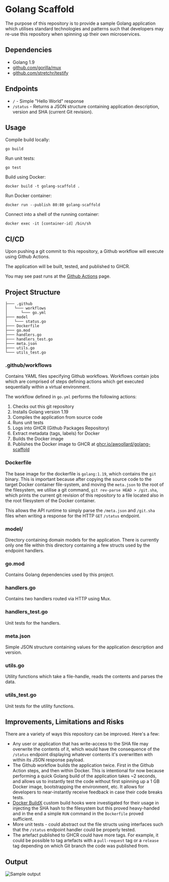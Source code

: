 # Golang Scaffold

The purpose of this repository is to provide a sample Golang application which utilises standard technologies and patterns such that developers may re-use this repository when spinning up their own microservices.

## Dependencies
* Golang 1.9
* [github.com/gorilla/mux](https://github.com/gorilla/mux)
* [github.com/stretchr/testify](https://github.com/stretchr/testify)

## Endpoints
* `/` - Simple "Hello World" response
* `/status` - Returns a JSON structure containing application description, version and SHA (current Git revision).

## Usage
Compile build locally:

`go build`

Run unit tests:

`go test`

Build using Docker:

`docker build -t golang-scaffold .`

Run Docker container:

`docker run --publish 80:80 golang-scaffold`

Connect into a shell of the running container:

`docker exec -it [container-id] /bin/sh`

## CI/CD
Upon pushing a git commit to this repository, a Github workflow will execute using Github Actions.

The application will be built, tested, and published to GHCR.

You may see past runs at the [Github Actions](https://github.com/awoollard/golang-scaffold/actions) page.
## Project Structure
```
├─── .github
│   └─── workflows
│      └─── go.yml
├─── model
│   └─── status.go
├─── Dockerfile
├─── go.mod
├─── handlers.go
├─── handlers_test.go
├─── meta.json
├─── utils.go
└─── utils_test.go
```

### .github/workflows
Contains YAML files specifying Github workflows.
Workflows contain jobs which are comprised of steps defining actions which get executed sequentially within a virtual environment.

The workflow defined in `go.yml` performs the following actions:
1. Checks out this git repository
2. Installs Golang version 1.19
3. Compiles the application from source code
4. Runs unit tests
5. Logs into GHCR (Github Packages Repository)
6. Extract metadata (tags, labels) for Docker
7. Builds the Docker image
8. Publishes the Docker image to GHCR at [ghcr.io/awoollard/golang-scaffold](https://ghcr.io/awoollard/golang-scaffold)

### Dockerfile
The base image for the dockerfile is `golang:1.19`, which contains the `git` binary.
This is important because after copying the source code to the target Docker container file-system,
and moving the `meta.json` to the root of the filesystem, we utilise a git command, `git rev-parse HEAD > /git.sha`, which prints the current git revision of this repository to a file located also in the root filesystem of the Docker container.

This allows the API runtime to simply parse the `/meta.json` and `/git.sha` files when writing a response for the HTTP `GET` `/status` endpoint.

### model/
Directory containing domain models for the application. There is currently only one file within this directory containing a few structs used by the endpoint handlers.

### go.mod
Contains Golang dependencies used by this project.

### handlers.go
Contains two handlers routed via HTTP using Mux.

### handlers_test.go
Unit tests for the handlers.

### meta.json
Simple JSON structure containing values for the application description and version.

### utils.go
Utility functions which take a file-handle, reads the contents and parses the data.

### utils_test.go
Unit tests for the utility functions.

## Improvements, Limitations and Risks
There are a variety of ways this repository can be improved. Here's a few:
* Any user or application that has write-access to the SHA file may overwrite the contents of it, which would have the consequence of the `/status` endpoint displaying whatever contents it's overwritten with within its JSON response payload.
* The Github workflow builds the application twice. First in the Github Action steps, and then within Docker. This is intentional for now because performing a quick Golang build of the application takes ~2 seconds, and allows us to instantly test the code without first spinning up a 1 GB Docker image, bootstrapping the environment, etc. It allows for developers to near-instantly receive feedback in case their code breaks tests.
* [Docker BuildX](https://docs.docker.com/engine/reference/commandline/buildx/) custom build hooks were investigated for their usage in injecting the SHA hash to the filesystem but this proved heavy-handed and in the end a simple `RUN` command in the `Dockerfile` proved sufficient.
* More unit tests - could abstract out the file structs using interfaces such that the `/status` endpoint handler could be properly tested.
* The artefact published to GHCR could have more tags. For example, it could be possible to tag artefacts with a `pull-request` tag or a `release` tag depending on which Git branch the code was published from.

## Output
![Sample output](https://i.imgur.com/Snnuril.png "Output")